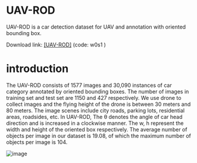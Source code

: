 # UAV-ROD
UAV-ROD is a car detection dataset for UAV and annotation with oriented bounding box.

Download link: [[UAV-ROD]](https://pan.baidu.com/s/1gaP6aKWXv5cUCjrExUXEIg) (code: w0s1 )

# introduction
The UAV-ROD consists of 1577 images and 30,090 instances of car category annotated by oriented bounding boxes. The number of images in training set and test set are 1150 and 427 respectively. We use drone to collect images and the flying height of the drone is between 30 meters and 80 meters. The image scenes include city roads, parking lots, residential areas, roadsides, etc. In UAV-ROD, The θ denotes the angle of car head direction and is increased in a clockwise manner. The w, h represent the width and height of the oriented box respectively. The average number of objects per image in our dataset is 19.08, of which the maximum number of objects per image is 104.

 ![image](https://github.com/fengkaibit/UAV-ROD/blob/main/images/UAV-ROD.jpg)
